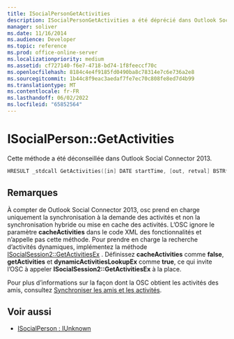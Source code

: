 ```yaml
---
title: ISocialPersonGetActivities
description: ISocialPersonGetActivities a été déprécié dans Outlook Social Connector 2013. Fournit des références à la synchronisation d’amis et d’activités.
manager: soliver
ms.date: 11/16/2014
ms.audience: Developer
ms.topic: reference
ms.prod: office-online-server
ms.localizationpriority: medium
ms.assetid: cf727140-f6e7-4718-bd74-1f8feeccf70c
ms.openlocfilehash: 8184c4e4f9185fd0490ba8c78314e7c6e736a2e8
ms.sourcegitcommit: 1b44c8f9eac3aedaf7fe7ec70c808fe8ed7d4b99
ms.translationtype: MT
ms.contentlocale: fr-FR
ms.lasthandoff: 06/02/2022
ms.locfileid: "65852564"
---
```

# <a name="isocialpersongetactivities"></a>ISocialPerson::GetActivities

Cette méthode a été déconseillée dans Outlook Social Connector 2013.
  
```cpp
HRESULT _stdcall GetActivities([in] DATE startTime, [out, retval] BSTR* activities);
```

## <a name="remarks"></a>Remarques

À compter de Outlook Social Connector 2013, osc prend en charge uniquement la synchronisation à la demande des activités et non la synchronisation hybride ou mise en cache des activités. L’OSC ignore le paramètre **cacheActivities** dans le code XML des fonctionnalités et n’appelle pas cette méthode. Pour prendre en charge la recherche d’activités dynamiques, implémentez la méthode [ISocialSession2::GetActivitiesEx](isocialsession2-getactivitiesex.md) . Définissez **cacheActivities** comme **false**, **getActivities** et **dynamicActivitiesLookupEx** comme **true**, ce qui invite l’OSC à appeler **ISocialSession2::GetActivitiesEx** à la place. 
  
Pour plus d’informations sur la façon dont la OSC obtient les activités des amis, consultez [Synchroniser les amis et les activités](synchronizing-friends-and-activities.md). 
  
## <a name="see-also"></a>Voir aussi

- [ISocialPerson : IUnknown](isocialpersoniunknown.md)

